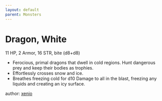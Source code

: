 ```yaml
---
layout: default
parent: Monsters
---
```

# Dragon, White
11 HP, 2 Armor, 16 STR, bite (d8+d8)  
- Ferocious, primal dragons that dwell in cold regions. Hunt dangerous prey and keep their bodies as trophies.  
- Effortlessly crosses snow and ice.  
- Breathes freezing cold for d10 Damage to all in the blast, freezing any liquids and creating an icy surface.  

author: [xenio](https://xenioinabottle.blogspot.com)

